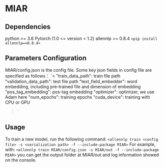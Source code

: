 # MIAR


Dependencies
-
  python >= 3.6
  Pytorch (1.0 <= version < 1.2)
  allennlp == 0.8.4
  `<pip install allennlp==0.8.4>`

Parameters Configuration
-
  MIAR/config.json is the config file. Some key json fields in config file are specified as follows：
`<
  "train_data_path": train file path
  "validation_data_path": test file path
  "text_field_embedder": word embedding, including pre-trained file and dimension of embedding 
  "pos_tag_embedding": pos-tag embedding
  "optimizer": optimizer, we use Adam here
  "num_epochs": training epochs
  "cuda_device": training with CPU or GPU
>`

Usage
-
  To train a new model, run the following command:
  `<allennlp train <config file> -s <serialization path> -f --include-package MIAR>`
  For example, with:
  `<allennlp train MIAR/config.json -s MIAR/out -f --include-package MIAR>`
  you can get the output folder at MIAR/out and log information showed on the console.
